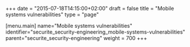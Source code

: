 +++
date = "2015-07-18T14:15:00+02:00"
draft = false
title = "Mobile systems vulnerabilities"
type = "page"

[menu.main]
name="Mobile systems vulnerabilities"
identifier="securite_security-engineering_mobile-systems-vulnerabilities"
parent="securite_security-engineering"
weight = 700
+++
